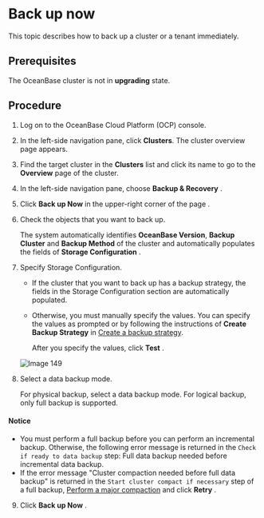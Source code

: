 Back up now
================================

This topic describes how to back up a cluster or a tenant immediately.

Prerequisites
----------------------------------

The OceanBase cluster is not in **upgrading** state.

**Procedure**
----------------------------------

1. Log on to the OceanBase Cloud Platform (OCP) console.

2. In the left-side navigation pane, click **Clusters**. The cluster overview page appears.

3. Find the target cluster in the **Clusters** list and click its name to go to the **Overview** page of the cluster.

4. In the left-side navigation pane, choose **Backup & Recovery** .

5. Click **Back up Now** in the upper-right corner of the page .

6. Check the objects that you want to back up.

    The system automatically identifies **OceanBase Version**, **Backup Cluster** and **Backup Method** of the cluster and automatically populates the fields of **Storage Configuration** .

7. Specify Storage Configuration.

   * If the cluster that you want to back up has a backup strategy, the fields in the Storage Configuration section are automatically populated.

   * Otherwise, you must manually specify the values. You can specify the values as prompted or by following the instructions of **Create Backup Strategy** in [Create a backup strategy](../1000.cluster-backup-and-recovery/200.create-a-cluster-backup-strategy.md).

     After you specify the values, click **Test** .

   ![Image 149](https://obbusiness-private.oss-cn-shanghai.aliyuncs.com/doc/img/ocp/%E7%AB%8B%E5%8D%B3%E5%A4%87%E4%BB%BD2.png)

8. Select a data backup mode.

   For physical backup, select a data backup mode. For logical backup, only full backup is supported.

  <main id="notice" type='notice'>
    <h4>Notice</h4>
    <ul>
    <li>You must perform a full backup before you can perform an incremental backup. Otherwise, the following error message is returned in the <code>Check if ready to data backup</code> step: Full data backup needed before incremental data backup.</li>
    <li>If the error message &quot;Cluster compaction needed before full data backup&quot; is returned in the <code>Start cluster compact if necessary</code> step of a full backup, <a href="../900.merge-management/400.perform-merge-1.md">Perform a major compaction</a> and click <strong>Retry</strong> .</li>
    </ul>
  </main>

9. Click **Back up Now** .

